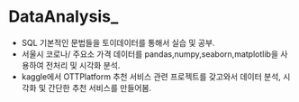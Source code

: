 # DataAnalysis_

- SQL 기본적인 문법들을 토이데이터를 통해서 실습 및 공부.
- 서울시 코로나/ 주요소 가격 데이터를 pandas,numpy,seaborn,matplotlib을 사용하여 전처리 및 시각화 분석.
- kaggle에서 OTTPlatform 추천 서비스 관련 프로젝트를 갖고와서 데이터 분석, 시각화 및 간단한 추천 서비스를 만들어봄.

